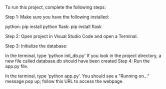 To run this project, complete the following steps:

Step 1: Make sure you have the following installed:

python: pip install python
flask: pip install flask

Step 2: Open project in Visual Studio Code and open a Terminal.

Step 3: Initialize the database:

In the terminal, type 'python init_db.py'
If you look in the project directory, a new file called database.db should have been created
Step 4: Run the app.py file.

In the terminal, type 'python app.py'.
You should see a "Running on..." message pop up; follow this URL to access the webpage.
